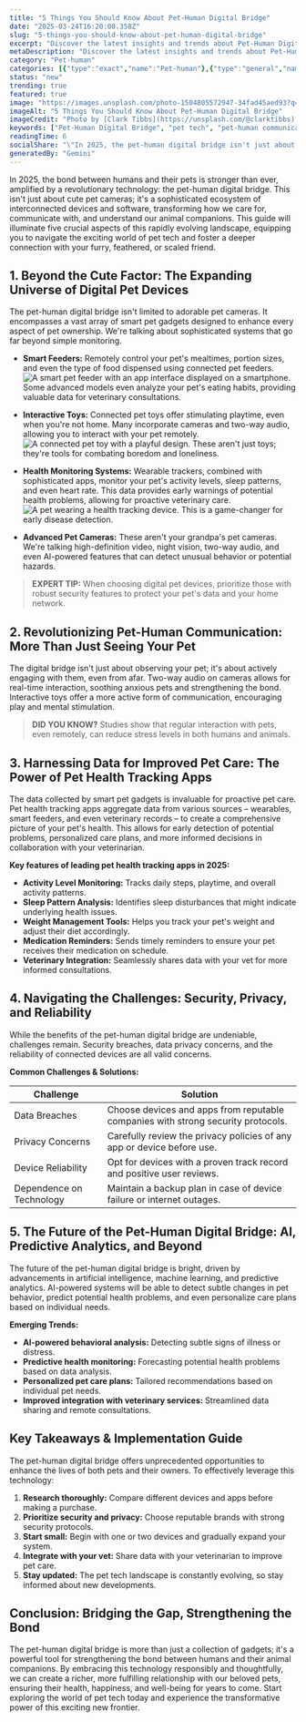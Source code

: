 ```yaml
---
title: "5 Things You Should Know About Pet-Human Digital Bridge"
date: "2025-03-24T16:20:00.358Z"
slug: "5-things-you-should-know-about-pet-human-digital-bridge"
excerpt: "Discover the latest insights and trends about Pet-Human Digital Bridge. This comprehensive guide covers everything you need to know about Pet-Human Digital Bridge in 2025."
metaDescription: "Discover the latest insights and trends about Pet-Human Digital Bridge. This comprehensive guide covers everything you need to know about Pet-Human Digital..."
category: "Pet-human"
categories: [{"type":"exact","name":"Pet-human"},{"type":"general","name":"Technology"},{"type":"medium","name":"IoT Devices"},{"type":"specific","name":"Wearable Sensors"},{"type":"niche","name":"Biometric Monitoring"}]
status: "new"
trending: true
featured: true
image: "https://images.unsplash.com/photo-1504805572947-34fad45aed93?q=85&w=1200&fit=max&fm=webp&auto=compress"
imageAlt: "5 Things You Should Know About Pet-Human Digital Bridge"
imageCredit: "Photo by [Clark Tibbs](https://unsplash.com/@clarktibbs) on Unsplash"
keywords: ["Pet-Human Digital Bridge", "pet tech", "pet-human communication", "digital pet devices", "smart pet gadgets", "best pet monitoring systems", "pet health tracking app", "remote pet feeder", "connected pet toys", "pet camera with two-way audio"]
readingTime: 6
socialShare: "\"In 2025, the pet-human digital bridge isn't just about cute cameras; it's about harnessing data to predict and prevent health issues, creating a stronger, healthier bond with our furry friends.\""
generatedBy: "Gemini"
---
```




In 2025, the bond between humans and their pets is stronger than ever, amplified by a revolutionary technology: the pet-human digital bridge.  This isn't just about cute pet cameras; it's a sophisticated ecosystem of interconnected devices and software, transforming how we care for, communicate with, and understand our animal companions.  This guide will illuminate five crucial aspects of this rapidly evolving landscape, equipping you to navigate the exciting world of pet tech and foster a deeper connection with your furry, feathered, or scaled friend.

## 1.  Beyond the Cute Factor: The Expanding Universe of Digital Pet Devices

The pet-human digital bridge isn't limited to adorable pet cameras.  It encompasses a vast array of smart pet gadgets designed to enhance every aspect of pet ownership.  We're talking about sophisticated systems that go far beyond simple monitoring.

* **Smart Feeders:**  Remotely control your pet's mealtimes, portion sizes, and even the type of food dispensed using connected pet feeders.  ![A smart pet feeder with an app interface displayed on a smartphone.](https://images.unsplash.com/photo-1451187580459-43490279c0fa?q=85&w=1200&fit=max&fm=webp&auto=compress)  Some advanced models even analyze your pet's eating habits, providing valuable data for veterinary consultations.

* **Interactive Toys:** Connected pet toys offer stimulating playtime, even when you're not home.  Many incorporate cameras and two-way audio, allowing you to interact with your pet remotely.  ![A connected pet toy with a playful design.](https://images.unsplash.com/photo-1484417894907-623942c8ee29?q=85&w=1200&fit=max&fm=webp&auto=compress)  These aren't just toys; they're tools for combating boredom and loneliness.

* **Health Monitoring Systems:** Wearable trackers, combined with sophisticated apps, monitor your pet's activity levels, sleep patterns, and even heart rate.  This data provides early warnings of potential health problems, allowing for proactive veterinary care. ![A pet wearing a health tracking device.](https://images.unsplash.com/photo-1517976487492-5750f3195933?q=85&w=1200&fit=max&fm=webp&auto=compress) This is a game-changer for early disease detection.

* **Advanced Pet Cameras:**  These aren't your grandpa's pet cameras.  We're talking high-definition video, night vision, two-way audio, and even AI-powered features that can detect unusual behavior or potential hazards.  

> **EXPERT TIP:**  When choosing digital pet devices, prioritize those with robust security features to protect your pet's data and your home network.

## 2.  Revolutionizing Pet-Human Communication:  More Than Just Seeing Your Pet

The digital bridge isn't just about observing your pet; it's about actively engaging with them, even from afar.  Two-way audio on cameras allows for real-time interaction, soothing anxious pets and strengthening the bond.  Interactive toys offer a more active form of communication, encouraging play and mental stimulation.

> **DID YOU KNOW?** Studies show that regular interaction with pets, even remotely, can reduce stress levels in both humans and animals.

## 3.  Harnessing Data for Improved Pet Care: The Power of Pet Health Tracking Apps

The data collected by smart pet gadgets is invaluable for proactive pet care. Pet health tracking apps aggregate data from various sources – wearables, smart feeders, and even veterinary records – to create a comprehensive picture of your pet's health.  This allows for early detection of potential problems, personalized care plans, and more informed decisions in collaboration with your veterinarian.

**Key features of leading pet health tracking apps in 2025:**

* **Activity Level Monitoring:** Tracks daily steps, playtime, and overall activity patterns.
* **Sleep Pattern Analysis:** Identifies sleep disturbances that might indicate underlying health issues.
* **Weight Management Tools:**  Helps you track your pet's weight and adjust their diet accordingly.
* **Medication Reminders:** Sends timely reminders to ensure your pet receives their medication on schedule.
* **Veterinary Integration:**  Seamlessly shares data with your vet for more informed consultations.

## 4.  Navigating the Challenges: Security, Privacy, and Reliability

While the benefits of the pet-human digital bridge are undeniable, challenges remain.  Security breaches, data privacy concerns, and the reliability of connected devices are all valid concerns.

**Common Challenges & Solutions:**

| Challenge                     | Solution                                                                  |
|------------------------------|--------------------------------------------------------------------------|
| Data Breaches                 | Choose devices and apps from reputable companies with strong security protocols. |
| Privacy Concerns              | Carefully review the privacy policies of any app or device before use.         |
| Device Reliability           | Opt for devices with a proven track record and positive user reviews.        |
| Dependence on Technology      | Maintain a backup plan in case of device failure or internet outages.      |

## 5.  The Future of the Pet-Human Digital Bridge:  AI, Predictive Analytics, and Beyond

The future of the pet-human digital bridge is bright, driven by advancements in artificial intelligence, machine learning, and predictive analytics.  AI-powered systems will be able to detect subtle changes in pet behavior, predict potential health problems, and even personalize care plans based on individual needs.

**Emerging Trends:**

* **AI-powered behavioral analysis:**  Detecting subtle signs of illness or distress.
* **Predictive health monitoring:**  Forecasting potential health problems based on data analysis.
* **Personalized pet care plans:**  Tailored recommendations based on individual pet needs.
* **Improved integration with veterinary services:**  Streamlined data sharing and remote consultations.

## Key Takeaways & Implementation Guide

The pet-human digital bridge offers unprecedented opportunities to enhance the lives of both pets and their owners.  To effectively leverage this technology:

1. **Research thoroughly:** Compare different devices and apps before making a purchase.
2. **Prioritize security and privacy:** Choose reputable brands with strong security protocols.
3. **Start small:** Begin with one or two devices and gradually expand your system.
4. **Integrate with your vet:** Share data with your veterinarian to improve pet care.
5. **Stay updated:**  The pet tech landscape is constantly evolving, so stay informed about new developments.

## Conclusion:  Bridging the Gap, Strengthening the Bond

The pet-human digital bridge is more than just a collection of gadgets; it's a powerful tool for strengthening the bond between humans and their animal companions. By embracing this technology responsibly and thoughtfully, we can create a richer, more fulfilling relationship with our beloved pets, ensuring their health, happiness, and well-being for years to come.  Start exploring the world of pet tech today and experience the transformative power of this exciting new frontier.

